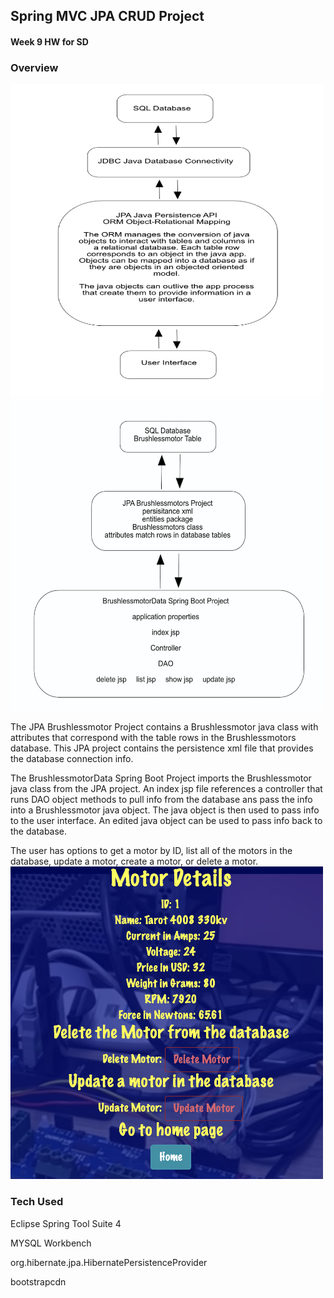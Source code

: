 ## Spring MVC JPA CRUD Project

#### Week 9 HW for SD

### Overview

<img src="https://github.com/sgmerwin/JPACRUDProject/blob/master/JPA_img.jpg" width="500" height="500">

<img src="https://github.com/sgmerwin/JPACRUDProject/blob/master/project2_img.jpg" width="500" height="500">

The JPA Brushlessmotor Project contains a Brushlessmotor java class with attributes that correspond with the table rows in the Brushlessmotors database. This JPA project contains the persistence xml file that provides the database connection info. 

The BrushlessmotorData Spring Boot Project imports the Brushlessmotor java class from the JPA project. An index jsp file references a controller that runs DAO object methods to pull info from the database ans pass the info into a Brushlessmotor java object. The java object is then used to pass info to the user interface. An edited java object can be used to pass info back to the database. 

The user has options to get a motor by ID, list all of the motors in the database, update a motor, create a motor, or delete a motor. 
<img src="https://github.com/sgmerwin/JPACRUDProject/blob/master/show.jpg" width="500" height="500">

### Tech Used

Eclipse Spring Tool Suite 4

MYSQL Workbench

org.hibernate.jpa.HibernatePersistenceProvider

bootstrapcdn
